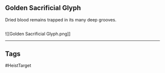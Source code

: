 ## Golden Sacrificial Glyph
Dried blood remains trapped in its many deep grooves.
## 
![[Golden Sacrificial Glyph.png]]

---
## Tags
#HeistTarget